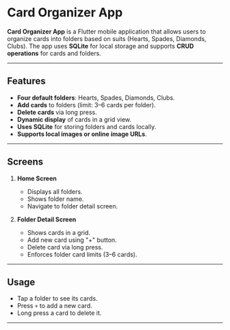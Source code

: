 
# Card Organizer App

**Card Organizer App** is a Flutter mobile application that allows users to organize cards into folders based on suits (Hearts, Spades, Diamonds, Clubs). The app uses **SQLite** for local storage and supports **CRUD operations** for cards and folders.  

---

## Features

- **Four default folders**: Hearts, Spades, Diamonds, Clubs.  
- **Add cards** to folders (limit: 3–6 cards per folder).  
- **Delete cards** via long press.  
- **Dynamic display** of cards in a grid view.  
- **Uses SQLite** for storing folders and cards locally.  
- **Supports local images or online image URLs**.  

---

## Screens

1. **Home Screen**
   - Displays all folders.
   - Shows folder name.
   - Navigate to folder detail screen.  

2. **Folder Detail Screen**
   - Shows cards in a grid.
   - Add new card using "+" button.
   - Delete card via long press.
   - Enforces folder card limits (3–6 cards).  

---

## Usage

- Tap a folder to see its cards.  
- Press `+` to add a new card.  
- Long press a card to delete it.    

---
